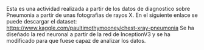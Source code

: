 Esta es una actividad realizada a partir de los datos de diagnostico sobre Pneumonia a partir de unas fotografias de rayos X.
En el siguiente enlace se puede descargar el dataset:
https://www.kaggle.com/paultimothymooney/chest-xray-pneumonia
Se ha diseñado la red neuronal a partir de la red de InceptionV3 y se ha modificado para que fuese capaz de analizar los datos.
